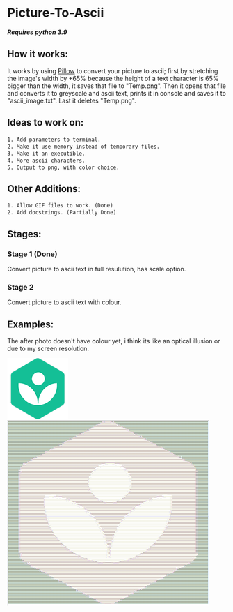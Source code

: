 # Picture-To-Ascii
***Requires python 3.9***
## How it works:
It works by using [Pillow](https://pillow.readthedocs.io) to convert your picture to ascii; first by stretching the image's width by +65% because the height of a text character is 65% bigger than the width, it saves that file to "Temp.png". Then it opens that file and converts it to greyscale and ascii text, prints it in console and saves it to "ascii_image.txt". Last it deletes "Temp.png".

## Ideas to work on:
    1. Add parameters to terminal.
    2. Make it use memory instead of temporary files.
    3. Make it an executible.
    4. More ascii characters.
    5. Output to png, with color choice.
    
## Other Additions:
    1. Allow GIF files to work. (Done)
    2. Add docstrings. (Partially Done)
## Stages:
### Stage 1 (Done)
Convert picture to ascii text in full resulution, has scale option.

### Stage 2
Convert picture to ascii text with colour.


## Examples:
The after photo doesn't have colour yet, i think its like an optical illusion or due to my screen resolution.

![Before](d.png)
![After](d_fin.png)

